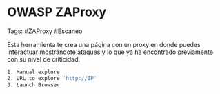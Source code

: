 # OWASP ZAProxy 

Tags: #ZAProxy #Escaneo 

Esta herramienta te crea una página con un proxy en donde puedes interactuar mostrándote ataques y lo que ya ha encontrado previamente con su nivel de criticidad. 

```bash 
1. Manual explore 
2. URL to explore 'http://IP'
3. Launch Browser
```